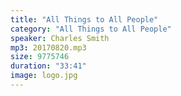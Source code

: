 ```yaml
---
title: "All Things to All People"
category: "All Things to All People"
speaker: Charles Smith
mp3: 20170820.mp3
size: 9775746
duration: "33:41"
image: logo.jpg
---
```


